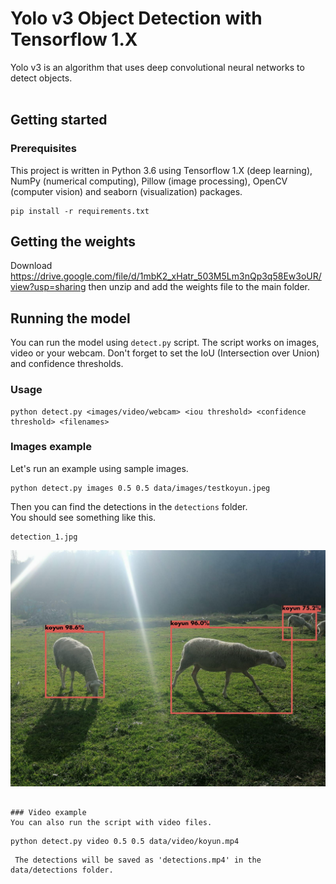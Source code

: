 # Yolo v3 Object Detection with Tensorflow 1.X
Yolo v3 is an algorithm that uses deep convolutional neural networks to detect objects. <br> <br>

## Getting started

### Prerequisites
This project is written in Python 3.6 using Tensorflow 1.X (deep learning), NumPy (numerical computing), Pillow (image processing), OpenCV (computer vision) and seaborn (visualization) packages.

```
pip install -r requirements.txt
```
## Getting the weights
Download https://drive.google.com/file/d/1mbK2_xHatr_503M5Lm3nQp3q58Ew3oUR/view?usp=sharing
then unzip and add the weights file to the main folder.

## Running the model
You can run the model using `detect.py` script. The script works on images, video or your webcam. Don't forget to set the IoU (Intersection over Union) and confidence thresholds.
### Usage
```
python detect.py <images/video/webcam> <iou threshold> <confidence threshold> <filenames>
```
### Images example
Let's run an example using sample images.
```
python detect.py images 0.5 0.5 data/images/testkoyun.jpeg
```
Then you can find the detections in the `detections` folder.
<br>
You should see something like this.
```
detection_1.jpg
```
![alt text](https://github.com/OmerOzgur271/SheepDetection-YoloV3/blob/main/detections/detection_1.jpg)
```

### Video example
You can also run the script with video files.
```
    python detect.py video 0.5 0.5 data/video/koyun.mp4
```
 The detections will be saved as 'detections.mp4' in the data/detections folder.

